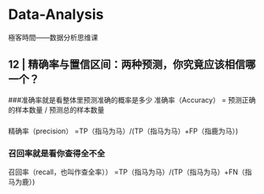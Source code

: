 # Data-Analysis
極客時間——数据分析思维课


## 12 | 精确率与置信区间：两种预测，你究竟应该相信哪一个？

###准确率就是看整体里预测准确的概率是多少
准确率（Accuracy） = 预测正确的样本数量 / 预测总的样本数量

### 
精确率（precision） =TP（指马为马）/(TP（指马为马）+FP（指鹿为马）)

### 召回率就是看你查得全不全
召回率（recall，也叫作查全率）） =TP（指马为马）/(TP（指马为马）+FN（指马为鹿）)
